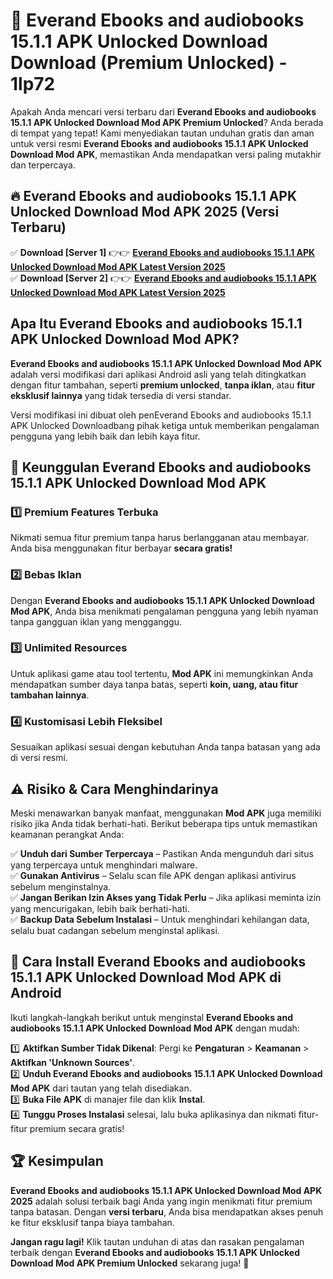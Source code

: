 # 🎯 Everand Ebooks and audiobooks 15.1.1 APK Unlocked Download  Download (Premium Unlocked) -  1lp72

Apakah Anda mencari versi terbaru dari **Everand Ebooks and audiobooks 15.1.1 APK Unlocked Download Mod APK Premium Unlocked**? Anda berada di tempat yang tepat! Kami menyediakan tautan unduhan gratis dan aman untuk versi resmi **Everand Ebooks and audiobooks 15.1.1 APK Unlocked Download Mod APK**, memastikan Anda mendapatkan versi paling mutakhir dan terpercaya.

## 🔥 Everand Ebooks and audiobooks 15.1.1 APK Unlocked Download Mod APK 2025 (Versi Terbaru)

✅ **Download [Server 1]** 👉👉 [**Everand Ebooks and audiobooks 15.1.1 APK Unlocked Download Mod APK Latest Version 2025**](https://momento.my/?title=Everand_Ebooks_and_audiobooks_15.1.1_APK_Unlocked_Download)  
✅ **Download [Server 2]** 👉👉 [**Everand Ebooks and audiobooks 15.1.1 APK Unlocked Download Mod APK Latest Version 2025**](https://momento.my/?title=Everand_Ebooks_and_audiobooks_15.1.1_APK_Unlocked_Download)  

## Apa Itu Everand Ebooks and audiobooks 15.1.1 APK Unlocked Download Mod APK?

**Everand Ebooks and audiobooks 15.1.1 APK Unlocked Download Mod APK** adalah versi modifikasi dari aplikasi Android asli yang telah ditingkatkan dengan fitur tambahan, seperti **premium unlocked**, **tanpa iklan**, atau **fitur eksklusif lainnya** yang tidak tersedia di versi standar.

Versi modifikasi ini dibuat oleh penEverand Ebooks and audiobooks 15.1.1 APK Unlocked Downloadbang pihak ketiga untuk memberikan pengalaman pengguna yang lebih baik dan lebih kaya fitur.

## 🎯 Keunggulan Everand Ebooks and audiobooks 15.1.1 APK Unlocked Download Mod APK

### 1️⃣ Premium Features Terbuka
Nikmati semua fitur premium tanpa harus berlangganan atau membayar. Anda bisa menggunakan fitur berbayar **secara gratis!**

### 2️⃣ Bebas Iklan
Dengan **Everand Ebooks and audiobooks 15.1.1 APK Unlocked Download Mod APK**, Anda bisa menikmati pengalaman pengguna yang lebih nyaman tanpa gangguan iklan yang mengganggu.

### 3️⃣ Unlimited Resources
Untuk aplikasi game atau tool tertentu, **Mod APK** ini memungkinkan Anda mendapatkan sumber daya tanpa batas, seperti **koin, uang, atau fitur tambahan lainnya**.

### 4️⃣ Kustomisasi Lebih Fleksibel
Sesuaikan aplikasi sesuai dengan kebutuhan Anda tanpa batasan yang ada di versi resmi.

## ⚠️ Risiko & Cara Menghindarinya

Meski menawarkan banyak manfaat, menggunakan **Mod APK** juga memiliki risiko jika Anda tidak berhati-hati. Berikut beberapa tips untuk memastikan keamanan perangkat Anda:

✅ **Unduh dari Sumber Terpercaya** – Pastikan Anda mengunduh dari situs yang terpercaya untuk menghindari malware.  
✅ **Gunakan Antivirus** – Selalu scan file APK dengan aplikasi antivirus sebelum menginstalnya.  
✅ **Jangan Berikan Izin Akses yang Tidak Perlu** – Jika aplikasi meminta izin yang mencurigakan, lebih baik berhati-hati.  
✅ **Backup Data Sebelum Instalasi** – Untuk menghindari kehilangan data, selalu buat cadangan sebelum menginstal aplikasi.

## 📌 Cara Install Everand Ebooks and audiobooks 15.1.1 APK Unlocked Download Mod APK di Android

Ikuti langkah-langkah berikut untuk menginstal **Everand Ebooks and audiobooks 15.1.1 APK Unlocked Download Mod APK** dengan mudah:

1️⃣ **Aktifkan Sumber Tidak Dikenal**: Pergi ke **Pengaturan** > **Keamanan** > **Aktifkan 'Unknown Sources'**.  
2️⃣ **Unduh Everand Ebooks and audiobooks 15.1.1 APK Unlocked Download Mod APK** dari tautan yang telah disediakan.  
3️⃣ **Buka File APK** di manajer file dan klik **Instal**.  
4️⃣ **Tunggu Proses Instalasi** selesai, lalu buka aplikasinya dan nikmati fitur-fitur premium secara gratis!

## 🏆 Kesimpulan

**Everand Ebooks and audiobooks 15.1.1 APK Unlocked Download Mod APK 2025** adalah solusi terbaik bagi Anda yang ingin menikmati fitur premium tanpa batasan. Dengan **versi terbaru**, Anda bisa mendapatkan akses penuh ke fitur eksklusif tanpa biaya tambahan.

**Jangan ragu lagi!** Klik tautan unduhan di atas dan rasakan pengalaman terbaik dengan **Everand Ebooks and audiobooks 15.1.1 APK Unlocked Download Mod APK Premium Unlocked** sekarang juga! 🚀
